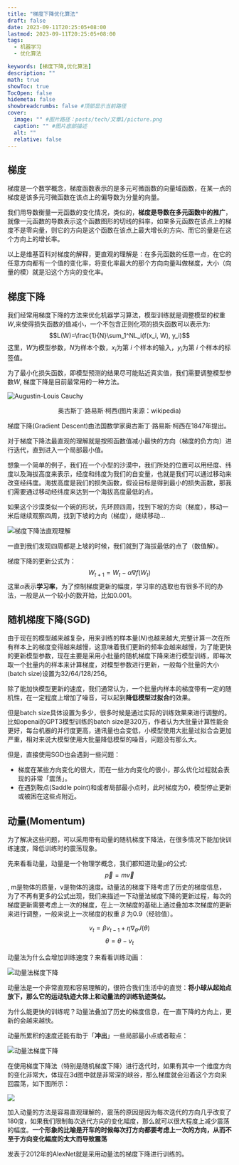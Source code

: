 ```yaml
---
title: "梯度下降优化算法"
draft: false
date: 2023-09-11T20:25:05+08:00
lastmod: 2023-09-11T20:25:05+08:00
tags: 
  - 机器学习
  - 优化算法

keywords: [梯度下降,优化算法] 
description: ""
math: true
showToc: true
TocOpen: false
hidemeta: false
showbreadcrumbs: false #顶部显示当前路径
cover:
  image: "" #图片路径：posts/tech/文章1/picture.png
  caption: "" #图片底部描述
  alt: ""
  relative: false
---
```



## 梯度

梯度是一个数学概念，梯度函数表示的是多元可微函数的向量域函数，在某一点的梯度是该多元可微函数在该点上的偏导数为分量的向量。

我们用导数衡量一元函数的变化情况，类似的，**梯度是导数在多元函数中的推广**，就像一元函数的导数表示这个函数图形的切线的斜率，如果多元函数在该点上的梯度不是零向量，则它的方向是这个函数在该点上最大增长的方向、而它的量是在这个方向上的增长率。

以上是维基百科对梯度的解释，更直观的理解是：在多元函数的任意一点，在它的任意方向都有一个值的变化率，将变化率最大的那个方向向量叫做梯度，大小（向量的模）就是沿这个方向的变化率。


## 梯度下降

我们经常用梯度下降的方法来优化机器学习算法，模型训练就是调整模型的权重$W$,来使得损失函数的值减小，一个不包含正则化项的损失函数可以表示为:
$$L(W)=\frac{1}{N}\sum_1^NL_i(f(x_i, W), y_i)$$
这里，$W$为模型参数，$N$为样本个数，$x_i$为第 $i$ 个样本的输入，$y_i$为第 $i$ 个样本的标签值。

为了最小化损失函数，即模型预测的结果尽可能贴近真实值，我们需要调整模型参数$W$, 梯度下降是目前最常用的一种方法。

![Augustin-Louis Cauchy](../img/gd_cauchy.jpg#center "奥古斯丁·路易斯·柯西 Augustin-Louis Cauchy")
<p align='center'>奥古斯丁·路易斯·柯西(图片来源：wikipedia)</center>


梯度下降(Gradient Descent)由法国数学家奥古斯丁·路易斯·柯西在1847年提出。

对于梯度下降法最直观的理解就是按照函数值减小最快的方向（梯度的负方向）进行迭代，直到进入一个局部最小值。

想象一个简单的例子，我们在一个小型的沙漠中，我们所处的位置可以用经度、纬度以及海拔高度来表示，经度和纬度为我们的自变量，也就是我们可以通过移动来改变经纬度。海拔高度是我们的损失函数，假设目标是得到最小的损失函数，那我们需要通过移动经纬度来达到一个海拔高度最低的点。

如果这个沙漠类似一个碗的形状，先环顾四周，找到下坡的方向（梯度），移动一米后继续观察四周，找到下坡的方向（梯度），继续移动...

![梯度下降法直观理解](../img/gd.gif#center "梯度下降法直观理解")


一直到我们发现四周都是上坡的时候，我们就到了海拔最低的点了（数值解）。

梯度下降的更新公式为：$$W_{t+1} = W_t - \alpha\nabla f(W_t) $$
这里$\alpha$表示**学习率**，为了控制梯度更新的幅度，学习率的选取也有很多不同的办法，一般是从一个较小的数开始，比如0.001。


## 随机梯度下降(SGD)

由于现在的模型越来越复杂，用来训练的样本量($N$)也越来越大,完整计算一次在所有样本上的梯度变得越来越慢，这意味着我们更新的频率会越来越慢，为了能更快的更新模型参数，现在主要是采用小批量的随机梯度下降来进行模型训练，即每次取一个批量内的样本来计算梯度，对模型参数进行更新，一般每个批量的大小(batch size)设置为32/64/128/256。

除了能加快模型更新的速度，我们通常认为，一个批量内样本的梯度带有一定的随机性，在一定程度上增加了噪音，可以起到**降低模型过拟合**的效果。

但是batch size具体设置为多少，很多时候是通过实际的训练效果来进行调整的。比如openai的GPT3模型训练的batch size是320万，作者认为大批量计算性能会更好，每台机器的并行度更高，通讯量也会变低，小模型使用大批量过拟合会更加严重，相对来说大模型使用大批量降低模型的噪音，问题没有那么大。

但是，直接使用SGD也会遇到一些问题：
 - 梯度在某些方向变化的很大，而在一些方向变化的很小，那么优化过程就会表现的非常「震荡」。
 - 在遇到鞍点(Saddle point)和或者局部最小点时，此时梯度为0，模型停止更新或被困在这些点附近。

## 动量(Momentum)

为了解决这些问题，可以采用带有动量的随机梯度下降法，在很多情况下能加快训练速度，降低训练时的震荡现象。

先来看看动量，动量是一个物理学概念，我们都知道动量p的公式:  $$\vec{p} = m\vec{v}$$, m是物体的质量，v是物体的速度。动量法的梯度下降考虑了历史的梯度信息，为了不再有更多的公式出现，我们来描述一下动量法梯度下降的更新过程，每次的梯度更新需要考虑上一次的梯度，在上一次梯度的基础上通过叠加本次梯度的更新来进行调整，一般来说上一次梯度的权重 $\beta$ 为0.9（经验值）。

$$
v_t = \beta v_{t-1} + \eta\nabla_\theta J(\theta)
$$
$$
\theta = \theta - v_t
$$

动量法为什么会增加训练速度？来看看训练动画：

![动量法梯度下降](../img/gd_momentum.gif#center "动量法梯度下降")

动量法是一个非常直观和容易理解的，很符合我们生活中的直觉：**将小球从起始点放下，那么它的运动轨迹大体上和动量法的训练轨迹类似。**

为什么能更快的训练呢？动量法叠加了历史的梯度信息，在一直下降的方向上，更新的会越来越快。

动量所累积的速度还能有助于「**冲出**」一些局部最小点或者鞍点：

![动量法梯度下降](../img/gd_momentum_far.gif#center "动量法梯度下降")



在使用梯度下降法（特别是随机梯度下降）进行迭代时，如果有其中一个维度方向的变化非常大，体现在3d图中就是非常深的峡谷，那么梯度就会沿着这个方向来回震荡，如下图所示：

![](gd_zigzag.gif#center)



加入动量的方法是容易直观理解的，震荡的原因是因为每次迭代的方向几乎改变了180度，如果我们限制每次迭代方向的变化幅度，那么就可以很大程度上减少震荡的幅度。**一个形象的比喻是开车的时候每次打方向都要考虑上一次的方向，从而不至于方向变化幅度的太大而导致震荡**

发表于2012年的AlexNet就是采用动量法的梯度下降进行训练的。
